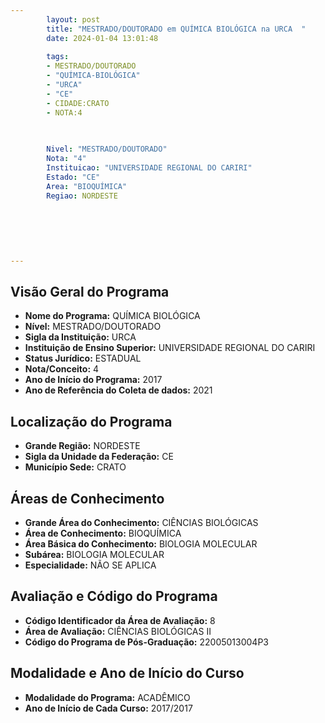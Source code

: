 ```yaml
---
        layout: post
        title: "MESTRADO/DOUTORADO em QUÍMICA BIOLÓGICA na URCA  "
        date: 2024-01-04 13:01:48
     
        tags:
        - MESTRADO/DOUTORADO
        - "QUÍMICA-BIOLÓGICA"
        - "URCA"
        - "CE"
        - CIDADE:CRATO
        - NOTA:4
        
       

        Nivel: "MESTRADO/DOUTORADO"
        Nota: "4"
        Instituicao: "UNIVERSIDADE REGIONAL DO CARIRI"
        Estado: "CE"
        Area: "BIOQUÍMICA"
        Regiao: NORDESTE
        
        
        
        
        
        
---
```

## Visão Geral do Programa
- **Nome do Programa:** QUÍMICA BIOLÓGICA
- **Nível:** MESTRADO/DOUTORADO
- **Sigla da Instituição:** URCA
- **Instituição de Ensino Superior:** UNIVERSIDADE REGIONAL DO CARIRI
- **Status Jurídico:** ESTADUAL
- **Nota/Conceito:** 4
- **Ano de Início do Programa:** 2017
- **Ano de Referência do Coleta de dados:** 2021

## Localização do Programa
- **Grande Região:** NORDESTE
- **Sigla da Unidade da Federação:** CE
- **Município Sede:** CRATO

## Áreas de Conhecimento
- **Grande Área do Conhecimento:** CIÊNCIAS BIOLÓGICAS
- **Área de Conhecimento:** BIOQUÍMICA
- **Área Básica do Conhecimento:** BIOLOGIA MOLECULAR
- **Subárea:** BIOLOGIA MOLECULAR
- **Especialidade:** NÃO SE APLICA

## Avaliação e Código do Programa
- **Código Identificador da Área de Avaliação:** 8
- **Área de Avaliação:** CIÊNCIAS BIOLÓGICAS II
- **Código do Programa de Pós-Graduação:** 22005013004P3


## Modalidade e Ano de Início do Curso
- **Modalidade do Programa:** ACADÊMICO
- **Ano de Início de Cada Curso:** 2017/2017
